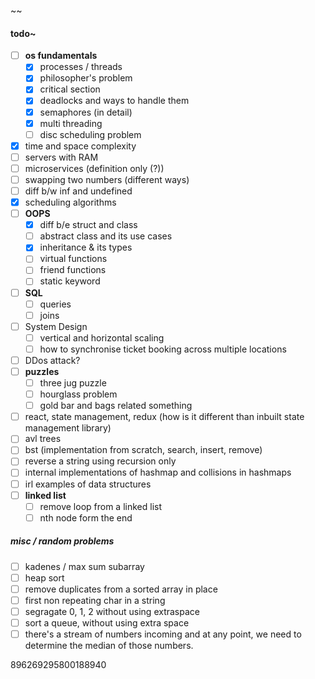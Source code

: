 ~~

#### todo~
- [ ] **os fundamentals**
	- [x] processes / threads
	- [x] philosopher's problem
	- [x] critical section
	- [x] deadlocks and ways to handle them
	- [x] semaphores (in detail)
	- [x] multi threading
	- [ ] disc scheduling problem
- [x] time and space complexity
- [ ] servers with RAM
- [ ] microservices (definition only (?))
- [ ] swapping two numbers (different ways)
- [ ] diff b/w inf and undefined
- [x] scheduling algorithms
- [ ] **OOPS**
	- [x] diff b/e struct and class
	- [ ] abstract class and its use cases
	- [x] inheritance & its types
	- [ ] virtual functions
	- [ ] friend functions
	- [ ] static keyword
- [ ] **SQL**
	- [ ] queries
	- [ ] joins
- [ ] System Design
	- [ ] vertical and horizontal scaling
	- [ ] how to synchronise ticket booking across multiple locations
- [ ] DDos attack?
- [ ] **puzzles**
	- [ ] three jug puzzle
	- [ ] hourglass problem
	- [ ] gold bar and bags related something
- [ ] react, state management, redux (how is it different than inbuilt state management library)
- [ ] avl trees
- [ ] bst (implementation from scratch, search, insert, remove)
- [ ] reverse a string using recursion only
- [ ] internal implementations of hashmap and collisions in hashmaps
- [ ] irl examples of data structures
- [ ] **linked list**
	- [ ] remove loop from a linked list
	- [ ] nth node form the end
##### misc / random problems
- [ ] kadenes / max sum subarray
- [ ] heap sort
- [ ] remove duplicates from a sorted array in place 
- [ ] first non repeating char in a string
- [ ] segragate 0, 1, 2 without using extraspace
- [ ] sort a queue, without using extra space
- [ ] there's a stream of numbers incoming and at any point, we need to determine the median of those numbers.

896269295800188940